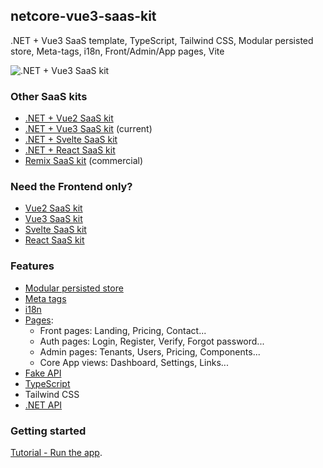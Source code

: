## netcore-vue3-saas-kit

.NET + Vue3 SaaS template, TypeScript, Tailwind CSS, Modular persisted store, Meta-tags, i18n, Front/Admin/App pages, Vite

![.NET + Vue3 SaaS kit](https://yahooder.sirv.com/saasfrontends/oss/dotnet-vue.png)

### Other SaaS kits

- [.NET + Vue2 SaaS kit](https://github.com/AlexandroMtzG/vue2-saas-kit)
- [.NET + Vue3 SaaS kit](https://github.com/AlexandroMtzG/vue3-saas-kit) (current)
- [.NET + Svelte SaaS kit](https://github.com/AlexandroMtzG/svelte-saas-kit)
- [.NET + React SaaS kit](https://github.com/AlexandroMtzG/react-saas-kit)
- [Remix SaaS kit](https://alexandromg.gumroad.com/l/SaasFrontends-Remix) (commercial)

### Need the Frontend only?

- [Vue2 SaaS kit](https://github.com/AlexandroMtzG/vue2-saas-kit)
- [Vue3 SaaS kit](https://github.com/AlexandroMtzG/vue3-saas-kit)
- [Svelte SaaS kit](https://github.com/AlexandroMtzG/svelte-saas-kit)
- [React SaaS kit](https://github.com/AlexandroMtzG/react-saas-kit)

### Features

- [Modular persisted store](https://saasfrontends.com/docs/store)
- [Meta tags](https://saasfrontends.com/docs/meta-tags)
- [i18n](https://saasfrontends.com/docs/i18n)
- [Pages](https://saasfrontends.com/docs/pages):
  - Front pages: Landing, Pricing, Contact...
  - Auth pages: Login, Register, Verify, Forgot password...
  - Admin pages: Tenants, Users, Pricing, Components...
  - Core App views: Dashboard, Settings, Links...
- [Fake API](https://saasfrontends.com/docs/fake-api)
- [TypeScript](https://saasfrontends.com/docs/typescript)
- Tailwind CSS
- [.NET API](https://saasfrontends.com/docs/net-core)

### Getting started

[Tutorial - Run the app](https://saasfrontends.com/docs/tutorial-run-the-app).
